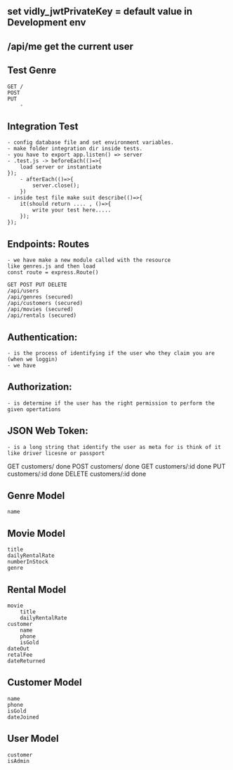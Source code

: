 ## set vidly_jwtPrivateKey = default value in Development env

## /api/me get the current user

## Test Genre

    GET /
    POST
    PUT
        -

## Integration Test

    - config database file and set environment variables.
    - make folder integration dir inside tests.
    - you have to export app.listen() => server
    - .test.js -> beforeEach(()=>{
        load server or instantiate
    });
        - afterEach(()=>{
            server.close();
        })
    - inside test file make suit describe(()=>{
        it(should return .... , ()=>{
            write your test here.....
        });
    });

## Endpoints: Routes

    - we have make a new module called with the resource
    like genres.js and then load
    const route = express.Route()

    GET POST PUT DELETE
    /api/users
    /api/genres (secured)
    /api/customers (secured)
    /api/movies (secured)
    /api/rentals (secured)

## Authentication:

    - is the process of identifying if the user who they claim you are (when we loggin)
    - we have

## Authorization:

    - is determine if the user has the right permission to perform the given opertations

## JSON Web Token:

    - is a long string that identify the user as meta for is think of it like driver licesne or passport

GET customers/ done
POST customers/ done
GET customers/:id done
PUT customers/:id done
DELETE customers/:id done

## Genre Model

    name

## Movie Model

    title
    dailyRentalRate
    numberInStock
    genre

## Rental Model

    movie
        title
        dailyRentalRate
    customer
        name
        phone
        isGold
    dateOut
    retalFee
    dateReturned

## Customer Model

    name
    phone
    isGold
    dateJoined

## User Model

    customer
    isAdmin
